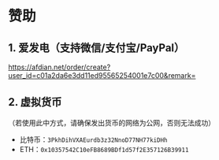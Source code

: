 # 赞助

## 1. 爱发电（支持微信/支付宝/PayPal）
https://afdian.net/order/create?user_id=c01a2da6e3dd11ed95565254001e7c00&remark=

## 2. 虚拟货币
（若使用此中方式，请确保发出货币的网络为公网，否则无法成功）

- 比特币：``3PkhDihVXAEurdb3z32NnoD77NH77kiDHh``
- ETH：``0x10357542C10eFB8689BDf1d57f2E357126B39911``
